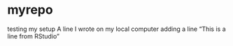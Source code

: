 # myrepo
testing my setup
A line I wrote on my local computer
adding a line
“This is a line from RStudio”
